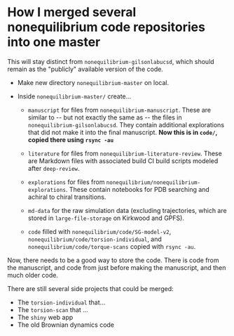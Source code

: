 # How I merged several nonequilibrium code repositories into one master

This will stay distinct from `nonequilibrium-gilsonlabucsd`, which should remain
as the "publicly" available version of the code.
- Make new directory `nonequilibrium-master` on local.
- Inside `nonequilibrium-master/` create...


  - `manuscript` for files from `nonequilibrium-manuscript`. These are similar to -- but not exactly the same as --  the files in `nonequilibrium-gilsonlabucsd`. They contain additional explorations that did not make it into the final manuscript. **Now this is in `code/`, copied there using `rsync -au`**


  - `literature` for files from `nonequilibrium-literature-review`. These are
  Markdown files with associated build CI build scripts modeled after
  `deep-review`.
  - `explorations` for files from `nonequilibrium/nonequilibrium-explorations`.
  These contain notebooks for PDB searching and achiral to chiral transitions.
  - `md-data` for the raw simulation data (excluding trajectories, which are stored in `large-file-storage` on Kirkwood and GPFS).
  - `code` filled with `nonequilibrium/code/SG-model-v2`, `nonequilibrium/code/torsion-individual`, and `nonequilibrium/code/torque-scans` copied with `rsync -au`.

Now, there needs to be a good way to store the code. There is code from the manuscript, and code from just before making the manuscript, and then much older code.


There are still several side projects that could be merged:
- The `torsion-individual` that...
- The `torsion-scan` that ...
- The `shiny` web app
- The old Brownian dynamics code